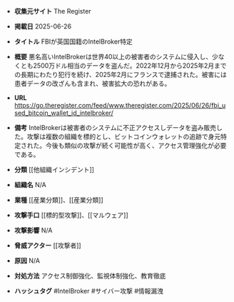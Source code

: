 - **収集元サイト**
The Register

- **掲載日**
2025-06-26

- **タイトル**
FBIが英国国籍のIntelBroker特定

- **概要**
悪名高いIntelBrokerは世界40以上の被害者のシステムに侵入し、少なくとも2500万ドル相当のデータを盗んだ。2022年12月から2025年2月までの長期にわたり犯行を続け、2025年2月にフランスで逮捕された。被害には患者データの改ざんも含まれ、被害拡大の恐れがある。

- **URL**
https://go.theregister.com/feed/www.theregister.com/2025/06/26/fbi_used_bitcoin_wallet_id_intelbroker/

- **備考**
IntelBrokerは被害者のシステムに不正アクセスしデータを盗み販売した。攻撃は複数の組織を標的とし、ビットコインウォレットの追跡で身元特定された。今後も類似の攻撃が続く可能性が高く、アクセス管理強化が必要である。

- **分類**
[[他組織インシデント]]

- **組織名**
N/A

- **業種**
[[産業分類]]、[[産業分類]]

- **攻撃手口**
[[標的型攻撃]]、[[マルウェア]]

- **攻撃影響**
N/A

- **脅威アクター**
[[攻撃者]]

- **原因**
N/A

- **対処方法**
アクセス制御強化、監視体制強化、教育徹底

- **ハッシュタグ**
#IntelBroker #サイバー攻撃 #情報漏洩

